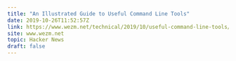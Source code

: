 ```yaml
---
title: "An Illustrated Guide to Useful Command Line Tools"
date: 2019-10-26T11:52:57Z
link: https://www.wezm.net/technical/2019/10/useful-command-line-tools/?utm_medium=RSS&utm_source=hune
site: www.wezm.net
topic: Hacker News
draft: false
---
```

